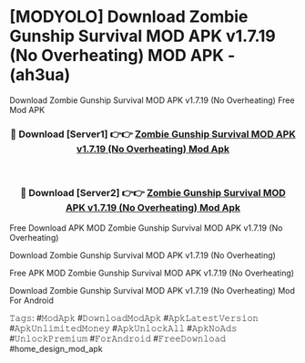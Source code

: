 # [MODYOLO] Download Zombie Gunship Survival MOD APK v1.7.19 (No Overheating) MOD APK - (ah3ua)
Download Zombie Gunship Survival MOD APK v1.7.19 (No Overheating) Free Mod APK

<div align="center">
<h3>🔴 Download [Server1] 👉👉 <a href="https://apk-comot.site?title=Zombie_Gunship_Survival_MOD_APK_v1.7.19_(No_Overheating)">Zombie Gunship Survival MOD APK v1.7.19 (No Overheating) Mod Apk</a></h3><br>

<h3>🔴 Download [Server2] 👉👉 <a href="https://apk-comot.site?title=Zombie_Gunship_Survival_MOD_APK_v1.7.19_(No_Overheating)">Zombie Gunship Survival MOD APK v1.7.19 (No Overheating) Mod Apk</a></h3>
</div>


Free Download APK MOD Zombie Gunship Survival MOD APK v1.7.19 (No Overheating)

Download Zombie Gunship Survival MOD APK v1.7.19 (No Overheating) 

Free APK MOD Zombie Gunship Survival MOD APK v1.7.19 (No Overheating) 

Download Zombie Gunship Survival MOD APK v1.7.19 (No Overheating) Mod For Android

𝚃𝚊𝚐𝚜: #𝙼𝚘𝚍𝙰𝚙𝚔 #𝙳𝚘𝚠𝚗𝚕𝚘𝚊𝚍𝙼𝚘𝚍𝙰𝚙𝚔 #𝙰𝚙𝚔𝙻𝚊𝚝𝚎𝚜𝚝𝚅𝚎𝚛𝚜𝚒𝚘𝚗 #𝙰𝚙𝚔𝚄𝚗𝚕𝚒𝚖𝚒𝚝𝚎𝚍𝙼𝚘𝚗𝚎𝚢 #𝙰𝚙𝚔𝚄𝚗𝚕𝚘𝚌𝚔𝙰𝚕𝚕 #𝙰𝚙𝚔𝙽𝚘𝙰𝚍𝚜 #𝚄𝚗𝚕𝚘𝚌𝚔𝙿𝚛𝚎𝚖𝚒𝚞𝚖 #𝙵𝚘𝚛𝙰𝚗𝚍𝚛𝚘𝚒𝚍 #𝙵𝚛𝚎𝚎𝙳𝚘𝚠𝚗𝚕𝚘𝚊𝚍 #home_design_mod_apk